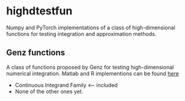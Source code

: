 # highdtestfun

Numpy and PyTorch implementations of a class of high-dimensional functions
for testing integration and approximation methods.

## Genz functions

A class of functions proposed by Genz for testing high-dimensional numerical
integration. Matlab and R implementions can be found [here](https://www.sfu.ca/~ssurjano/integration.html)
* Continuous Integrand Family <-- included
* None of the other ones yet.
